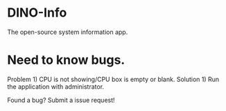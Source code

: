 # DINO-Info
The open-source system information app.

# Need to know bugs.

Problem 1) CPU is not showing/CPU box is empty or blank.
Solution 1) Run the application with administrator.

Found a bug? Submit a issue request!
